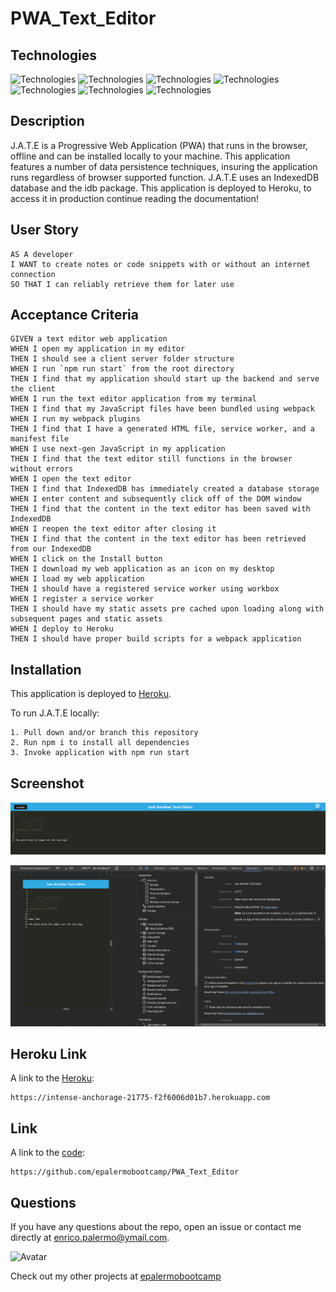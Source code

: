 # PWA_Text_Editor

## Technologies

![Technologies](https://img.shields.io/badge/-Git-F05032?logo=Git&logoColor=white)
![Technologies](https://img.shields.io/badge/-JavaScript-007396?logo=JavaScript&logoColor=white)
![Technologies](https://img.shields.io/badge/-Node.js-339933?logo=Node.js&logoColor=white)
![Technologies](https://img.shields.io/badge/-npm-CB3837?logo=npm&logoColor=white)
![Technologies](https://img.shields.io/badge/-Babel-F9DC3E?logo=Babel&logoColor=white)
![Technologies](https://img.shields.io/badge/Webpack-8DD6F9?logo=Webpack&logoColor=white)
![Technologies](https://img.shields.io/badge/Heroku-430098?logo=Heroku&logoColor=white)

## Description

J.A.T.E is a Progressive Web Application (PWA) that runs in the browser, offline and can be installed locally to your machine. This application features a number of data persistence techniques, insuring the application runs regardless of browser supported function. J.A.T.E uses an IndexedDB database and the idb package. This application is deployed to Heroku, to access it in production continue reading the documentation!

## User Story

```
AS A developer
I WANT to create notes or code snippets with or without an internet connection
SO THAT I can reliably retrieve them for later use
```

## Acceptance Criteria

```
GIVEN a text editor web application
WHEN I open my application in my editor
THEN I should see a client server folder structure
WHEN I run `npm run start` from the root directory
THEN I find that my application should start up the backend and serve the client
WHEN I run the text editor application from my terminal
THEN I find that my JavaScript files have been bundled using webpack
WHEN I run my webpack plugins
THEN I find that I have a generated HTML file, service worker, and a manifest file
WHEN I use next-gen JavaScript in my application
THEN I find that the text editor still functions in the browser without errors
WHEN I open the text editor
THEN I find that IndexedDB has immediately created a database storage
WHEN I enter content and subsequently click off of the DOM window
THEN I find that the content in the text editor has been saved with IndexedDB
WHEN I reopen the text editor after closing it
THEN I find that the content in the text editor has been retrieved from our IndexedDB
WHEN I click on the Install button
THEN I download my web application as an icon on my desktop
WHEN I load my web application
THEN I should have a registered service worker using workbox
WHEN I register a service worker
THEN I should have my static assets pre cached upon loading along with subsequent pages and static assets
WHEN I deploy to Heroku
THEN I should have proper build scripts for a webpack application
```

## Installation

This application is deployed to [Heroku](https://intense-anchorage-21775-f2f6006d01b7.herokuapp.com/).

To run J.A.T.E locally:

    1. Pull down and/or branch this repository
    2. Run npm i to install all dependencies
    3. Invoke application with npm run start

## Screenshot

![App interface](./client/dist/assets/images/image%201.png)

![App manifest](./client/dist/assets/images/image%202.png)

## Heroku Link

A link to the [Heroku](https://intense-anchorage-21775-f2f6006d01b7.herokuapp.com):

```
https://intense-anchorage-21775-f2f6006d01b7.herokuapp.com

```

## Link

A link to the [code](https://github.com/epalermobootcamp/PWA_Text_Editor):

```
https://github.com/epalermobootcamp/PWA_Text_Editor
```

## Questions

If you have any questions about the repo, open an issue or contact me directly at [enrico.palermo@ymail.com](mailto:enrico.palermo@ymail.com).

![Avatar](https://avatars.githubusercontent.com/u/141057897?v=4&s=100)

Check out my other projects at [epalermobootcamp](https://github.com/epalermobootcamp)
